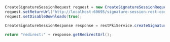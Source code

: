 ﻿```java
CreateSignatureSessionRequest request = new CreateSignatureSessionRequest();
request.setReturnUrl("http://localhost:60695/signature-session-rest-core/complete");
request.setDisableDownloads(true);

CreateSignatureSessionResponse response = restPkiService.createSignatureSession(request);

return "redirect:" + response.getRedirectUrl();
```